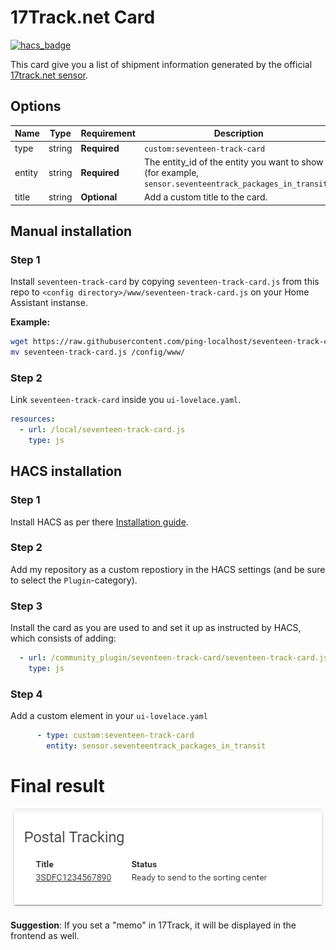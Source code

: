 # 17Track.net Card

[![hacs_badge](https://img.shields.io/badge/HACS-Custom-orange.svg?style=for-the-badge)](https://github.com/hacs/integration)

This card give you a list of shipment information generated by the official [17track.net sensor](https://www.home-assistant.io/components/seventeentrack/).

## Options

| Name | Type | Requirement | Description
| ---- | ---- | ------- | -----------
| type | string | **Required** | `custom:seventeen-track-card`
| entity | string | **Required** | The entity_id of the entity you want to show (for example, `sensor.seventeentrack_packages_in_transit`).
| title | string | **Optional** | Add a custom title to the card.

## Manual installation

### Step 1

Install `seventeen-track-card` by copying `seventeen-track-card.js` from this repo to `<config directory>/www/seventeen-track-card.js` on your Home Assistant instanse.

**Example:**

```bash
wget https://raw.githubusercontent.com/ping-localhost/seventeen-track-card/master/seventeen-track-card.js
mv seventeen-track-card.js /config/www/
```

### Step 2

Link `seventeen-track-card` inside you `ui-lovelace.yaml`.

```yaml
resources:
  - url: /local/seventeen-track-card.js
    type: js
```

## HACS installation

### Step 1

Install HACS as per there [Installation guide](https://hacs.netlify.com/installation/manual/).

### Step 2

Add my repository as a custom repostiory in the HACS settings (and be sure to select the `Plugin`-category). 

### Step 3

Install the card as you are used to and set it up as instructed by HACS, which consists of adding:
``` yml
  - url: /community_plugin/seventeen-track-card/seventeen-track-card.js
    type: js
```

### Step 4

Add a custom element in your `ui-lovelace.yaml`

```yaml
      - type: custom:seventeen-track-card
        entity: sensor.seventeentrack_packages_in_transit
```

# Final result

![example](example.png)

**Suggestion**: If you set a "memo" in 17Track, it will be displayed in the frontend as well.
